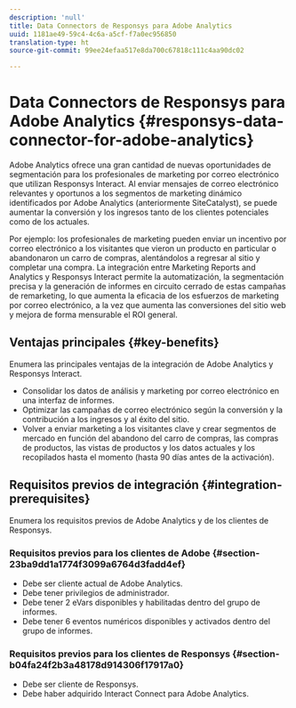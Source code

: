 ```yaml
---
description: 'null'
title: Data Connectors de Responsys para Adobe Analytics
uuid: 1181ae49-59c4-4c6a-a5cf-f7a0ec956850
translation-type: ht
source-git-commit: 99ee24efaa517e8da700c67818c111c4aa90dc02

---
```



# Data Connectors de Responsys para Adobe Analytics {#responsys-data-connector-for-adobe-analytics}

Adobe Analytics ofrece una gran cantidad de nuevas oportunidades de segmentación para los profesionales de marketing por correo electrónico que utilizan Responsys Interact. Al enviar mensajes de correo electrónico relevantes y oportunos a los segmentos de marketing dinámico identificados por Adobe Analytics (anteriormente SiteCatalyst), se puede aumentar la conversión y los ingresos tanto de los clientes potenciales como de los actuales.

Por ejemplo: los profesionales de marketing pueden enviar un incentivo por correo electrónico a los visitantes que vieron un producto en particular o abandonaron un carro de compras, alentándolos a regresar al sitio y completar una compra. La integración entre Marketing Reports and Analytics y Responsys Interact permite la automatización, la segmentación precisa y la generación de informes en circuito cerrado de estas campañas de remarketing, lo que aumenta la eficacia de los esfuerzos de marketing por correo electrónico, a la vez que aumenta las conversiones del sitio web y mejora de forma mensurable el ROI general.

## Ventajas principales {#key-benefits}

Enumera las principales ventajas de la integración de Adobe Analytics y Responsys Interact.

* Consolidar los datos de análisis y marketing por correo electrónico en una interfaz de informes.
* Optimizar las campañas de correo electrónico según la conversión y la contribución a los ingresos y al éxito del sitio.
* Volver a enviar marketing a los visitantes clave y crear segmentos de mercado en función del abandono del carro de compras, las compras de productos, las vistas de productos y los datos actuales y los recopilados hasta el momento (hasta 90 días antes de la activación).

## Requisitos previos de integración {#integration-prerequisites}

Enumera los requisitos previos de Adobe Analytics y de los clientes de Responsys.

### Requisitos previos para los clientes de Adobe {#section-23ba9dd1a1774f3099a6764d3fadd4ef}

* Debe ser cliente actual de Adobe Analytics.
* Debe tener privilegios de administrador.
* Debe tener 2 eVars disponibles y habilitadas dentro del grupo de informes.
* Debe tener 6 eventos numéricos disponibles y activados dentro del grupo de informes.

### Requisitos previos para los clientes de Responsys {#section-b04fa24f2b3a48178d914306f17917a0}

* Debe ser cliente de Responsys.
* Debe haber adquirido Interact Connect para Adobe Analytics.
